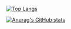 [![Top Langs](https://github-readme-stats.vercel.app/api/top-langs/?username=cm-dyoshikawa)](https://github.com/anuraghazra/github-readme-stats)

[![Anurag's GitHub stats](https://github-readme-stats.vercel.app/api?username=dyoshikawa)](https://github.com/anuraghazra/github-readme-stats)
